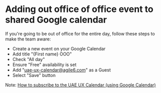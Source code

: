 # Adding out office of office event to shared Google calendar

If you're going to be out of office for the entire day, follow these steps to make the team aware: 

* Create a new event on your Google Calendar
* Add title "{First name} OOO"
* Check "All day"
* Ensure "Free" availability is set
* Add "uae-ux-calendar@agile6.com" as a Guest
* Select "Save" button

Note: [How to subscribe to the UAE UX Calendar (using Google Calendar)
](https://github.com/department-of-veterans-affairs/va.gov-team/tree/master/products/health-care/appointments/team#how-to-subscribe-using-google-calendar)
